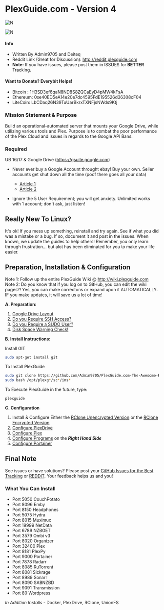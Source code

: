 # PlexGuide.com - Version 4

![N](https://github.com/Admin9705/PlexGuide.com-The-Awesome-Plex-Server/blob/Version-4/scripts/plexguide.PNG)

![N](https://github.com/Admin9705/PlexGuide.com-The-Awesome-Plex-Server/blob/Version-4/scripts/plexguide-demo.PNG)

#### Info
- Written By Admin9705 and Deiteq
- Reddit Link (Great for Discussion): http://reddit.plexguide.com
- **Note:** If you have issues, please post them in ISSUES for **BETTER** Tracking.

#### Want to Donate? Everybit Helps!

- Bitcoin : 1H3SD3ef6qaN8ND8S8ZQCaEyD4pMW4kFsA
- Ethereum: 0xe40ED5eA14e20e7dc4595FdE195526d36308cF04
- LiteCoin: LbCDaq26N39TuUarBkrxTXNFjsNWds9Ktj

### Mission Statement & Purpose

Build an operational-automated server that mounts your Google Drive, while utilizing various tools and Plex.  Purpose is to combat the poor performance of the Plex Cloud and issues in regards to the Google API Bans.  

### Required

UB 16/17 & Google Drive (https://gsuite.google.com)
- Never ever buy a Google Account throught ebay! Buy your own. Seller accounts get shut down all the time (poof there goes all your data)
  - [Article 1](https://community.ebay.com/t5/Bidding-Buying/Seller-of-Google-Drive-Unlimited-Storage-problem/td-p/27058292)
  - [Article 2](https://www.reddit.com/r/PleX/comments/6crdjv/google_is_disabling_certain_gsuites_accounts/)
  
- Ignore the 5 User Requirement; you will get anxiety. Unlimited works with 1 account; don't ask, just listen!

## Really New To Linux?
It's ok! If you mess up something, reinstall and try again.  See if what you did was a mistake or a bug.  If so, document it and post in the issues.  When known, we update the guides to help others!  Remember, you only learn through frustration... but alot has been eliminated for you to make your life easier.  

## Preparation, Installation & Configuration 
Note 1: Follow up the entire PlexGuide Wiki @ http://wiki.plexguide.com
Note 2: Do you know that if you log on to GitHub, you can edit the wiki pages?! Yes, you can make correctons or expand upon it AUTOMATICALLY. IF you make updates, it will save us a lot of time!

**A. Preparation:**
 1. [Google Drive Layout](https://github.com/Admin9705/PlexGuide.com-The-Awesome-Plex-Server/wiki/Google-Drive-Layout)
 2. [Do you Require SSH Access?](https://github.com/Admin9705/PlexGuide.com-The-Awesome-Plex-Server/wiki/Access-via-SSH)
 3. [Do you Require a SUDO User?](https://github.com/Admin9705/PlexGuide.com-The-Awesome-Plex-Server/wiki/Creating-a-SUDO-User)
 4. [Disk Space Warning Check!](https://github.com/Admin9705/PlexGuide.com-The-Awesome-Plex-Server/wiki/Disk-Check-Warning!)
 
**B. Install Instructions:**

Install GIT
```sh
sudo apt-get install git
```

To Install PlexGuide
```sh
sudo git clone https://github.com/Admin9705/PlexGuide.com-The-Awesome-Plex-Server.git /opt/plexguide
sudo bash /opt/plexg*/sc*/ins*
```

To Execute PlexGuide in the future, type:
```sh
plexguide
```
  
**C. Configuration**
 1. Install & Configure Either the [RClone Unencrypted Version](http://unrclone.plexguide.com) or the [RClone Encrypted Version](http://unrclone.plexguide.com)   
 2. [Configure PlexDrive](http://plexdrive.plexguide.com)
 3. [Configure Plex](http://plex.plexguide.com)
 4. [Configure Programs](http://wiki.plexguide.com) on the ***Right Hand Side***
 5. [Configure Portainer](http://portainer.plexguide.com)

## Final Note
See issues or have solutions? Please post your [GitHub Issues for the Best Tracking](https://github.com/Admin9705/PlexGuide.com-The-Awesome-Plex-Server/issues) or [REDDIT](http://reddit.plexguide.com).  Your feedback helps us and you!

### What You Can Install

- Port 5050   CouchPotato
- Port 8096   Emby
- Port 8150   Headphones
- Port 5075   Hydra
- Port 8015   Muximux
- Port 19999  NetData
- Port 6789   NZBGET
- Port 3579   Ombi v3
- Port 8020   Organizer
- Port 32400  Plex
- Port 8181   PlexPy
- Port 9000   Portainer
- Port 7878   Radarr
- Port 8085   RuTorrent
- Port 8081   Sickrage
- Port 8989   Sonarr
- Port 8090   SABNZBD
- Port 9091   Transmission
- Port 80     Wordpress

*In Addition Installs* - Docker, PlexDrive, RClone, UnionFS
